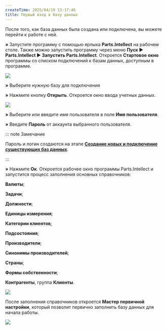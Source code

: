 ```yaml
---
createTime: 2025/04/19 13:17:46
title: Первый вход в базу данных
---
```

После того, как база данных была создана или подключена, вы можете перейти к работе с ней.

**»** Запустите программу с помощью ярлыка **Parts.Intellect** на рабочем столе. Также можно запустить программу через меню **Пуск ► Parts.Intellect ► Запустить Parts.Intellect**. Откроется **Стартовое окно** программы со списком подключений к базам данных, доступным в программе.

![](Aspose.Words.6f13226c-9016-4dda-be57-653ed66d987a.081.png)

**»** Выберите нужную базу для подключения

**»** Нажмите кнопку **Открыть**. Откроется окно ввода учетных данных.

![](Aspose.Words.6f13226c-9016-4dda-be57-653ed66d987a.082.png)

**»** Выберите или введите имя пользователя в поле **Имя пользователя**.

**»** Введите **Пароль** от аккаунта выбранного пользователя.

::: note Замечание

Пароль и логин создаются на этапе [**Создание новых и подключение существующих баз данных**](#78242559-7561-4f22-8039-97df2345b097).

:::

**»** Нажмите **Ок**. Откроется рабочее окно программы Parts.Intellect и запустится процесс заполнения основных справочников:

**Валюты**;

**Задачи**;

**Должности**;

**Единицы измерения**;

**Категории клиентов**;

**Подсостояния**;

**Производители**;

**Синонимы производителей**;

**Страны**;

**Формы собственности**;

**Контрагенты**, группа **Клиенты**.

![](Aspose.Words.6f13226c-9016-4dda-be57-653ed66d987a.083.png)

После заполнения справочников откроется **Мастер первичной настройки**, который позволит первично заполнить базу данных для начала работы.

![](Aspose.Words.6f13226c-9016-4dda-be57-653ed66d987a.084.png)